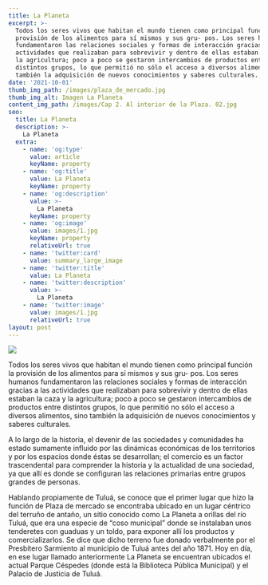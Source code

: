 ```yaml
---
title: La Planeta
excerpt: >-
  Todos los seres vivos que habitan el mundo tienen como principal función la
  provisión de los alimentos para sí mismos y sus gru- pos. Los seres humanos
  fundamentaron las relaciones sociales y formas de interacción gracias a las
  actividades que realizaban para sobrevivir y dentro de ellas estaban la caza y
  la agricultura; poco a poco se gestaron intercambios de productos entre
  distintos grupos, lo que permitió no sólo el acceso a diversos alimentos, sino
  también la adquisición de nuevos conocimientos y saberes culturales.
date: '2021-10-01'
thumb_img_path: /images/plaza_de_mercado.jpg
thumb_img_alt: Imagen La Planeta
content_img_path: /images/Cap 2. Al interior de la Plaza. 02.jpg
seo:
  title: La Planeta
  description: >-
    La Planeta
  extra:
    - name: 'og:type'
      value: article
      keyName: property
    - name: 'og:title'
      value: La Planeta
      keyName: property
    - name: 'og:description'
      value: >-
        La Planeta
      keyName: property
    - name: 'og:image'
      value: images/1.jpg
      keyName: property
      relativeUrl: true
    - name: 'twitter:card'
      value: summary_large_image
    - name: 'twitter:title'
      value: La Planeta
    - name: 'twitter:description'
      value: >-
        La Planeta
    - name: 'twitter:image'
      value: images/1.jpg
      relativeUrl: true
layout: post
---
```

![](/images/plaza_de_mercado-f43c00e7.jpg)

Todos los seres vivos que habitan el mundo tienen como principal función la provisión de los alimentos para sí mismos y sus gru-
pos. Los seres humanos fundamentaron las relaciones sociales y formas de interacción gracias a las actividades que realizaban para sobrevivir y dentro de ellas estaban la caza y la agricultura; poco a poco se gestaron intercambios de productos entre distintos grupos, lo que permitió no sólo el acceso a diversos alimentos, sino también la adquisición de nuevos conocimientos y saberes culturales.


A lo largo de la historia, el devenir de las sociedades y comunidades ha estado sumamente influido por las dinámicas económicas de los territorios y por los espacios donde éstas se desarrollan; el comercio es un factor trascendental para comprender la historia y la actualidad de una sociedad, ya que allí es donde se configuran las relaciones primarias entre grupos grandes de personas.


Hablando propiamente de Tuluá, se conoce que el primer lugar que hizo la función de Plaza de mercado se encontraba ubicado en un lugar céntrico del terruño de antaño, un sitio conocido como La Planeta a orillas del río Tuluá, que era una especie de “coso municipal” donde se instalaban unos tenderetes con guaduas y un toldo, para exponer allí los productos y comercializarlos. Se dice que dicho terreno fue donado verbalmente por el Presbítero Sarmiento al municipio de Tuluá antes del año 1871. Hoy en día, en ese lugar llamado anteriormente La Planeta se encuentran ubicados el actual Parque Céspedes (donde está la Biblioteca Pública Municipal) y el Palacio de Justicia de Tuluá.
